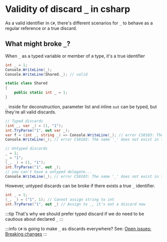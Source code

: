 # Validity of discard `_` in csharp

As a valid identifier in `C#`, there's different scenarios for `_` to behave as a regular reference or a true discard.

## What might broke `_`?

When `_` as a typed variable or member of a type, it's a true identifier

```cs
int _ = 1;
Console.WriteLine(_);
Console.WriteLine(Shared._); // valid

static class Shared 
{
    public static int _ = 1;
}
```

`_` inside for deconstruction, parameter list and inline `out` can be typed, but they're all valid discards.

```cs
// Typed discards
(int _, var _) = (1, "1");
int.TryParse("1", out var _);
var f = (int _, string _) => Console.WriteLine(_); // error CS0103: The name '_' does not exist in the current context
Console.WriteLine(_); // error CS0103: The name '_' does not exist in the current context

// Untyped discards
_ = 1;
_ = "1";
(_, _) = (1, "1");
int.TryParse("1", out _);
// you can't have a untyped delegate...
Console.WriteLine(_); // error CS0103: The name '_' does not exist in the current context
```

However, untyped discards can be broke if there exists a true `_` identifier.

```cs
int _ = 1;
(_, _) = ("1", 1); // Cannot assign string to int
int.TryParse("1", out _) // Assign to _, it's not a discard now
```

:::tip
That's why we should prefer typed discard if we do need to be cautious about declared `_`
:::

:::info
`C#` is going to make `_` as discards everywhere? See: [Open issues: Breaking changes](https://github.com/dotnet/csharplang/issues/7918)
:::
